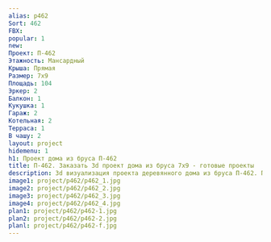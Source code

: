 ```yaml
---
alias: p462
Sort: 462
FBX: 
popular: 1
new: 
Проект: П-462
Этажность: Мансардный
Крыша: Прямая
Размер: 7х9
Площадь: 104
Эркер: 2
Балкон: 1
Кукушка: 1
Гараж: 2
Котельная: 2
Терраса: 1
В чашу: 2
layout: project
hidemenu: 1
h1: Проект дома из бруса П-462
title: П-462. Заказать 3d проект дома из бруса 7х9 - готовые проекты
description: 3d визуализация проекта деревянного дома из бруса П-462. Площадь 104 м2, размер 7х9. Вы можете внести любые изменения в проект.
image1: project/p462/p462_1.jpg
image2: project/p462/p462_2.jpg
image3: project/p462/p462_3.jpg
image4: project/p462/p462_4.jpg
plan1: project/p462/p462-1.jpg
plan2: project/p462/p462-2.jpg
planl: project/p462/p462-f.jpg
---
```


